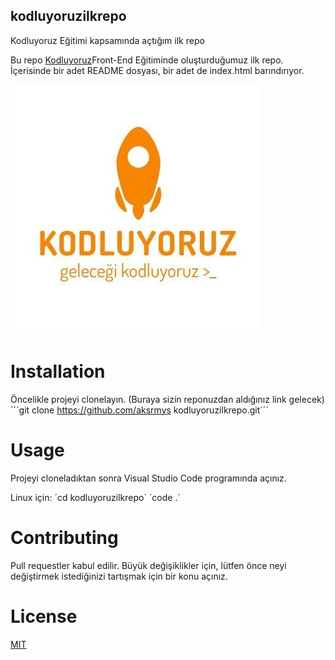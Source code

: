 ## kodluyoruzilkrepo
Kodluyoruz Eğitimi kapsamında açtığım ilk repo

Bu repo  [Kodluyoruz](https://www.kodluyoruz.org/)Front-End Eğitiminde oluşturduğumuz ilk repo. İçerisinde bir adet README dosyası, bir adet de index.html barındırıyor.

![Kodluyoruz Logo](https://raw.githubusercontent.com/Kodluyoruz/taskforce/git/git/markdown-nedir-nasil-kullaniriz-/figures/kodluyoruz_logo.jpg)

# Installation
Öncelikle projeyi clonelayın. (Buraya sizin reponuzdan aldığınız link gelecek)
´´´git clone https://github.com/aksrmys kodluyoruzilkrepo.git´´´

# Usage
Projeyi cloneladıktan sonra Visual Studio Code programında açınız.

Linux için:
´cd kodluyoruzilkrepo´
´code .´
# Contributing
Pull requestler kabul edilir. Büyük değişiklikler için, lütfen önce neyi değiştirmek istediğinizi tartışmak için bir konu açınız.
# License
[MIT](C:\Users\RÜMEYSA\Desktop\kodluyoruzrepo\kodluyoruzilkrepo\LICENSE)
